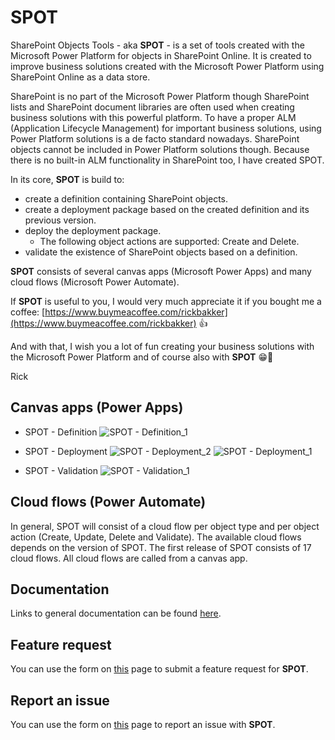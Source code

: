 # SPOT
SharePoint Objects Tools - aka **SPOT** - is a set of tools created with the Microsoft Power Platform for objects in SharePoint Online. It is created to improve business solutions created with the Microsoft Power Platform using SharePoint Online as a data store.

SharePoint is no part of the Microsoft Power Platform though SharePoint lists and SharePoint document libraries are often used when creating business solutions with this powerful platform. To have a proper ALM (Application Lifecycle Management) for important business solutions, using Power Platform solutions is a de facto standard nowadays. SharePoint objects cannot be included in Power Platform solutions though. Because there is no built-in ALM functionality in SharePoint too, I have created SPOT.

In its core, **SPOT** is build to:
* create a definition containing SharePoint objects.
* create a deployment package based on the created definition and its previous version.
* deploy the deployment package.
  * The following object actions are supported: Create and Delete.
* validate the existence of SharePoint objects based on a definition.

**SPOT** consists of several canvas apps (Microsoft Power Apps) and many cloud flows (Microsoft Power Automate).

If **SPOT** is useful to you, I would very much appreciate it if you bought me a coffee: [https://www.buymeacoffee.com/rickbakker](https://www.buymeacoffee.com/rickbakker) 👍

And with that, I wish you a lot of fun creating your business solutions with the Microsoft Power Platform and of course also with **SPOT** 😁👊

Rick

## Canvas apps (Power Apps)
* SPOT - Definition
![SPOT - Definition_1](https://github.com/formsandflows/SPOT/assets/35654198/0fb6cb5e-373f-4d4d-a83d-00d370007279)

* SPOT - Deployment
![SPOT - Deployment_2](https://github.com/formsandflows/SPOT/assets/35654198/04610028-21a1-407c-9dfe-b65c7917aa68)
![SPOT - Deployment_1](https://github.com/formsandflows/SPOT/assets/35654198/52a76146-7769-472c-bcfe-9fadb17ff1a2)

* SPOT - Validation
![SPOT - Validation_1](https://github.com/formsandflows/SPOT/assets/35654198/53874675-bff3-44f0-a546-86f18b770e14)

## Cloud flows (Power Automate)
In general, SPOT will consist of a cloud flow per object type and per object action (Create, Update, Delete and Validate). The available cloud flows depends on the version of SPOT. The first release of SPOT consists of 17 cloud flows. All cloud flows are called from a canvas app.

## Documentation
Links to general documentation can be found [here](https://www.formsandflows.nl/redirects/spot-github-documentation).

## Feature request
You can use the form on [this](https://www.formsandflows.nl/redirects/spot-github-feature-request) page to submit a feature request for **SPOT**.

## Report an issue
You can use the form on [this](https://www.formsandflows.nl/redirects/spot-github-report-issue) page to report an issue with **SPOT**.


